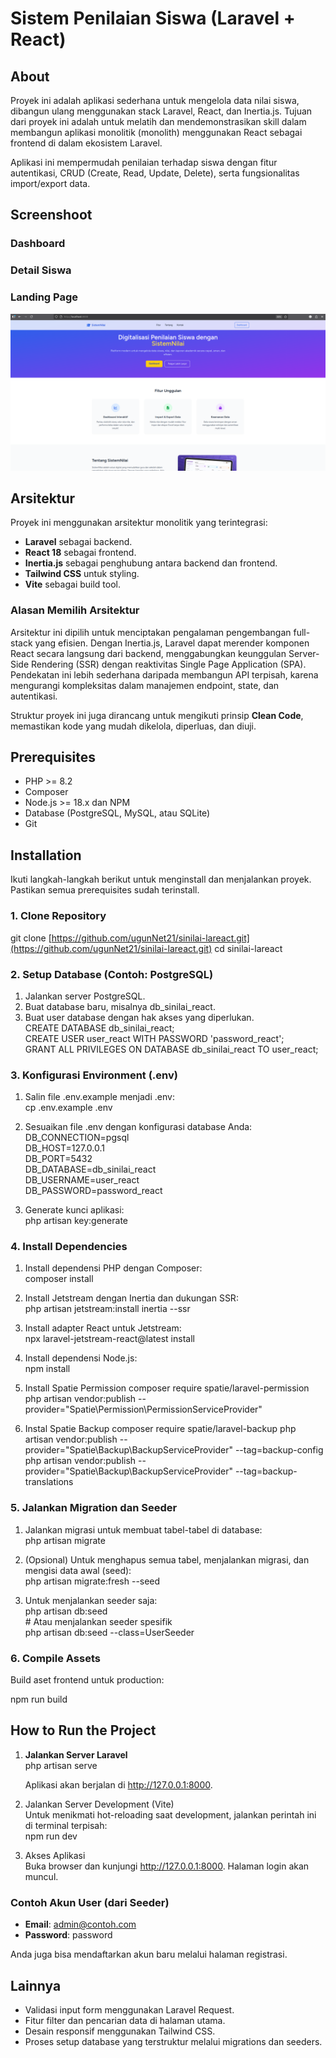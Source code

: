 # **Sistem Penilaian Siswa (Laravel \+ React)**

## **About**

Proyek ini adalah aplikasi sederhana untuk mengelola data nilai siswa, dibangun ulang menggunakan stack Laravel, React, dan Inertia.js. Tujuan dari proyek ini adalah untuk melatih dan mendemonstrasikan skill dalam membangun aplikasi monolitik (monolith) menggunakan React sebagai frontend di dalam ekosistem Laravel.

Aplikasi ini mempermudah penilaian terhadap siswa dengan fitur autentikasi, CRUD (Create, Read, Update, Delete), serta fungsionalitas import/export data.

## **Screenshoot**

### **Dashboard**

### **Detail Siswa**

### **Landing Page**

![Landing Page](public/assets/images/img-landingpage.png)

## **Arsitektur**

Proyek ini menggunakan arsitektur monolitik yang terintegrasi:

* **Laravel** sebagai backend.  
* **React 18** sebagai frontend.  
* **Inertia.js** sebagai penghubung antara backend dan frontend.  
* **Tailwind CSS** untuk styling.  
* **Vite** sebagai build tool.

### **Alasan Memilih Arsitektur**

Arsitektur ini dipilih untuk menciptakan pengalaman pengembangan full-stack yang efisien. Dengan Inertia.js, Laravel dapat merender komponen React secara langsung dari backend, menggabungkan keunggulan Server-Side Rendering (SSR) dengan reaktivitas Single Page Application (SPA). Pendekatan ini lebih sederhana daripada membangun API terpisah, karena mengurangi kompleksitas dalam manajemen endpoint, state, dan autentikasi.

Struktur proyek ini juga dirancang untuk mengikuti prinsip **Clean Code**, memastikan kode yang mudah dikelola, diperluas, dan diuji.

## **Prerequisites**

* PHP \>= 8.2  
* Composer  
* Node.js \>= 18.x dan NPM  
* Database (PostgreSQL, MySQL, atau SQLite)  
* Git

## **Installation**

Ikuti langkah-langkah berikut untuk menginstall dan menjalankan proyek. Pastikan semua prerequisites sudah terinstall.

### **1\. Clone Repository**

git clone [https://github.com/ugunNet21/sinilai-lareact.git](https://github.com/ugunNet21/sinilai-lareact.git)
cd sinilai-lareact

### **2\. Setup Database (Contoh: PostgreSQL)**

1. Jalankan server PostgreSQL.  
2. Buat database baru, misalnya db\_sinilai\_react.  
3. Buat user database dengan hak akses yang diperlukan.  
   CREATE DATABASE db\_sinilai\_react;  
   CREATE USER user\_react WITH PASSWORD 'password\_react';  
   GRANT ALL PRIVILEGES ON DATABASE db\_sinilai\_react TO user\_react;

### **3\. Konfigurasi Environment (.env)**

1. Salin file .env.example menjadi .env:  
   cp .env.example .env

2. Sesuaikan file .env dengan konfigurasi database Anda:  
   DB\_CONNECTION=pgsql  
   DB\_HOST=127.0.0.1  
   DB\_PORT=5432  
   DB\_DATABASE=db\_sinilai\_react  
   DB\_USERNAME=user\_react  
   DB\_PASSWORD=password\_react

3. Generate kunci aplikasi:  
   php artisan key:generate

### **4\. Install Dependencies**

1. Install dependensi PHP dengan Composer:  
   composer install

2. Install Jetstream dengan Inertia dan dukungan SSR:  
   php artisan jetstream:install inertia \--ssr

3. Install adapter React untuk Jetstream:  
   npx laravel-jetstream-react@latest install

4. Install dependensi Node.js:  
   npm install

5. Install Spatie Permission
   composer require spatie/laravel-permission
   php artisan vendor:publish --provider="Spatie\Permission\PermissionServiceProvider"

6. Instal Spatie Backup
   composer require spatie/laravel-backup
   php artisan vendor:publish --provider="Spatie\Backup\BackupServiceProvider" --tag=backup-config
   php artisan vendor:publish --provider="Spatie\Backup\BackupServiceProvider" --tag=backup-translations

### **5\. Jalankan Migration dan Seeder**

1. Jalankan migrasi untuk membuat tabel-tabel di database:  
   php artisan migrate

2. (Opsional) Untuk menghapus semua tabel, menjalankan migrasi, dan mengisi data awal (seed):  
   php artisan migrate:fresh \--seed

3. Untuk menjalankan seeder saja:  
   php artisan db:seed  
   \# Atau menjalankan seeder spesifik  
   php artisan db:seed \--class=UserSeeder

### **6\. Compile Assets**

Build aset frontend untuk production:

npm run build

## **How to Run the Project**

1. **Jalankan Server Laravel**  
   php artisan serve

   Aplikasi akan berjalan di http://127.0.0.1:8000.  
2. Jalankan Server Development (Vite)  
   Untuk menikmati hot-reloading saat development, jalankan perintah ini di terminal terpisah:  
   npm run dev

3. Akses Aplikasi  
   Buka browser dan kunjungi http://127.0.0.1:8000. Halaman login akan muncul.

### **Contoh Akun User (dari Seeder)**

* **Email**: admin@contoh.com  
* **Password**: password

Anda juga bisa mendaftarkan akun baru melalui halaman registrasi.

## **Lainnya**

* Validasi input form menggunakan Laravel Request.  
* Fitur filter dan pencarian data di halaman utama.  
* Desain responsif menggunakan Tailwind CSS.  
* Proses setup database yang terstruktur melalui migrations dan seeders.